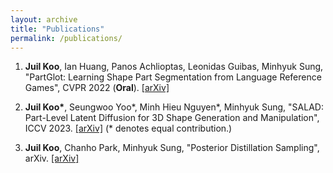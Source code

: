 ```yaml
---
layout: archive
title: "Publications"
permalink: /publications/
---
```


1. **Juil Koo**, Ian Huang, Panos Achlioptas, Leonidas Guibas, Minhyuk Sung, "PartGlot: Learning Shape Part Segmentation from Language Reference Games", CVPR 2022 (**Oral**). [[arXiv]](https://arxiv.org/abs/2112.06390)

2. __Juil Koo\*__, Seungwoo Yoo\*, Minh Hieu Nguyen\*, Minhyuk Sung, "SALAD: Part-Level Latent Diffusion for 3D Shape Generation and Manipulation", ICCV 2023. [[arXiv]](https://arxiv.org/abs/2303.12236) (\* denotes equal contribution.)

3. __Juil Koo__, Chanho Park, Minhyuk Sung, "Posterior Distillation Sampling", arXiv. [[arXiv]](https://arxiv.org/abs/2311.13831)


